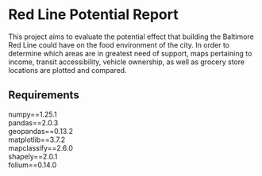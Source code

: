 # Red Line Potential Report
This project aims to evaluate the potential effect that building the Baltimore Red Line could have on the food environment of the city. 
In order to determine which areas are in greatest need of support, maps pertaining to income, transit accessibility, vehicle ownership, as well as grocery store 
locations are plotted and compared. 

## Requirements
numpy==1.25.1  
pandas==2.0.3  
geopandas==0.13.2  
matplotlib==3.7.2  
mapclassify==2.6.0  
shapely==2.0.1  
folium==0.14.0  
